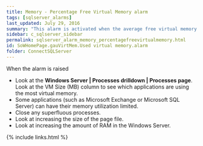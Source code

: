 ```yaml
---
title: Memory - Percentage Free Virtual Memory alarm
tags: [sqlserver_alarms]
last_updated: July 29, 2016
summary: "This alarm is activated when the average free virtual memory drops below a threshold. This value is taken over a specific number of background collections."
sidebar: c_sqlserver_sidebar
permalink: sqlserver_alarm_memory_percentagefreevirtualmemory.html
id: SoWHomePage.gauVirtMem.Used virtual memory.alarm
folder: ConnectSQLServer
---
```



When the alarm is raised

* Look at the **Windows Server \| Processes drilldown \| Processes page**. Look at the VM Size (MB) column to see which applications are using the most virtual memory.
* Some applications (such as Microsoft Exchange or Microsoft SQL Server) can have their memory utilization limited.
* Close any superfluous processes.
* Look at increasing the size of the page file.
* Look at increasing the amount of RAM in the Windows Server.

{% include links.html %}
